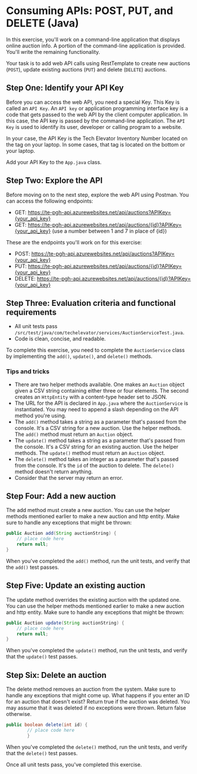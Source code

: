 # Consuming APIs: POST, PUT, and DELETE (Java)

In this exercise, you'll work on a command-line application that displays online auction info. A portion of the command-line application is provided. You'll write the remaining functionality.

Your task is to add web API calls using RestTemplate to create new auctions (`POST`), update existing auctions (`PUT`) and delete (`DELETE`) auctions.

## Step One: Identify your API Key
Before you can access the web API, you need a special Key. This Key is called an `API Key`. An `API key` or application programming interface key is a code that gets passed to the web API by the client computer application. In this case, the API key is passed by the command-line application. The `API Key` is used to identify its user, developer or calling program to a website.

In your case, the API Key is the Tech Elevator Inventory Number located on the tag on your laptop. In some cases, that tag is located on the bottom or your laptop.

Add your API Key to the `App.java` class.

## Step Two: Explore the API

Before moving on to the next step, explore the web API using Postman. You can access the following endpoints:

- GET: https://te-pgh-api.azurewebsites.net/api/auctions?APIKey={your_api_key}
- GET: https://te-pgh-api.azurewebsites.net/api/auctions/{id}?APIKey={your_api_key} (use a number between 1 and 7 in place of {id})

These are the endpoints you'll work on for this exercise:

- POST: https://te-pgh-api.azurewebsites.net/api/auctions?APIKey={your_api_key}
- PUT: https://te-pgh-api.azurewebsites.net/api/auctions/{id}?APIKey={your_api_key}
- DELETE: https://te-pgh-api.azurewebsites.net/api/auctions/{id}?APIKey={your_api_key}

## Step Three: Evaluation criteria and functional requirements

* All unit tests pass `/src/test/java/com/techelevator/services/AuctionServiceTest.java`.
* Code is clean, concise, and readable.

To complete this exercise, you need to complete the `AuctionService` class by implementing the `add()`, `update()`, and `delete()` methods.

### Tips and tricks

* There are two helper methods available. One makes an `Auction` object given a CSV string containing either three or four elements. The second creates an `HttpEntity` with a content-type header set to JSON.
* The URL for the API is declared in `App.java` where the `AuctionService` is instantiated. You may need to append a slash depending on the API method you're using.
* The `add()` method takes a string as a parameter that's passed from the console. It's a CSV string for a new auction. Use the helper methods. The `add()` method must return an `Auction` object.
* The `update()` method takes a string as a parameter that's passed from the console. It's a CSV string for an existing auction. Use the helper methods. The `update()` method must return an `Auction` object.
* The `delete()` method takes an integer as a parameter that's passed from the console. It's the `id` of the auction to delete. The `delete()` method doesn't return anything.
* Consider that the server may return an error.

## Step Four: Add a new auction

The add method must create a new auction. You can use the helper methods mentioned earlier to make a new auction and http entity. Make sure to handle any exceptions that might be thrown:

```java
public Auction add(String auctionString) {
    // place code here
    return null;
}
```

When you've completed the `add()` method, run the unit tests, and verify that the `add()` test passes.

## Step Five: Update an existing auction

The update method overrides the existing auction with the updated one. You can use the helper methods mentioned earlier to make a new auction and http entity. Make sure to handle any exceptions that might be thrown:

```java
public Auction update(String auctionString) {
    // place code here
    return null;
}
```

When you've completed the `update()` method, run the unit tests, and verify that the `update()` test passes.

## Step Six: Delete an auction

The delete method removes an auction from the system. Make sure to handle any exceptions that might come up. What happens if you enter an ID for an auction that doesn't exist?
Return true if the auction was deleted. You may assume that it was deleted if no exceptions were thrown. Return false otherwise.

```java
public boolean delete(int id) {
        // place code here
        }
```

When you've completed the `delete()` method, run the unit tests, and verify that the `delete()` test passes.

Once all unit tests pass, you've completed this exercise.